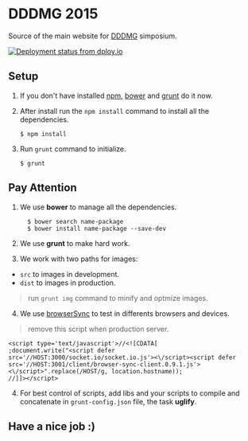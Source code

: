 # DDDMG 2015
Source of the main website for [DDDMG](http://dddmg.org) simposium.

[![Deployment status from dploy.io](https://dddmg2015.dploy.io/badge/34534835931300/15142.png)](http://dploy.io)

## Setup

1. If you don't have installed [npm](http://npmjs.org), [bower](http://bower.io) and [grunt](http://gruntjs.com/) do it now.

2. After install run the `npm install` command to install all the dependencies.

    ```
    $ npm install
    ```

3. Run `grunt` command to initialize.

    ```
    $ grunt
    ```

## Pay Attention

1. We use **bower** to manage all the dependencies.

    ```
      $ bower search name-package
      $ bower install name-package --save-dev
    ```

2. We use **grunt** to make hard work.

3. We work with two paths for images:

* `src` to images in development.
* `dist` to images in production.

> run `grunt img` command to minify and optmize images.

4. We use [browserSync](http://www.browsersync.io/) to test in differents browsers and devices.

> remove this script when production server.

    <script type='text/javascript'>//<![CDATA[
    ;document.write("<script defer src='//HOST:3000/socket.io/socket.io.js'><\/script><script defer src='//HOST:3001/client/browser-sync-client.0.9.1.js'><\/script>".replace(/HOST/g, location.hostname));
    //]]></script>

4. For best control of scripts, add libs and your scripts to compile and concatenate in `grunt-config.json` file, the task **uglify**.

## Have a nice job :)
